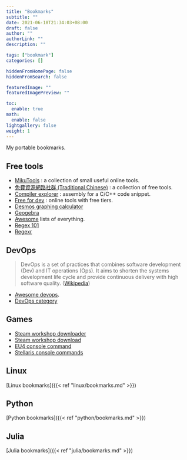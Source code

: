 ```yaml
---
title: "Bookmarks"
subtitle: ""
date: 2021-06-18T21:34:03+08:00
draft: false
author: ""
authorLink: ""
description: ""

tags: ["bookmark"]
categories: []

hiddenFromHomePage: false
hiddenFromSearch: false

featuredImage: ""
featuredImagePreview: ""

toc:
  enable: true
math:
  enable: false
lightgallery: false
weight: 1
---
```


My portable bookmarks.

<!--more-->

## Free tools

- [MikuTools](https://tools.miku.ac/) : a collection of small useful online tools.
- [免費資源網路社群 (Traditional Chinese)](https://free.com.tw/) : a collection of free tools.
- [Compiler explorer](https://godbolt.org/) : assembly for a C/C++ code snippet.
- [Free for dev](https://free-for.dev/) : online tools with free tiers.
- [Desmos graphing calculator](https://www.desmos.com/calculator)
- [Geogebra](https://www.geogebra.org/)
- [Awesome](https://github.com/sindresorhus/awesome) lists of everything.
- [Regex 101](https://regex101.com/)
- [Regexr](https://regexr.com/)

## DevOps

> DevOps is a set of practices that combines software development (Dev) and IT operations (Ops). It aims to shorten the systems development life cycle and provide continuous delivery with high software quality. ([Wikipedia](https://en.wikipedia.org/wiki/DevOps))

- [Awesome devops](https://github.com/awesome-soft/awesome-devops).
- [DevOps category](categories/devops)

## Games

- [Steam workshop downloader](https://steamworkshopdownloader.io/)
- [Steam workshop download](http://steamworkshop.download/)
- [EU4 console command](https://eu4.paradoxwikis.com/Console_commands)
- [Stellaris console commands](https://stellaris.paradoxwikis.com/Console_commands)

## Linux

[Linux bookmarks]({{< ref "linux/bookmarks.md" >}})

## Python

[Python bookmarks]({{< ref "python/bookmarks.md" >}})

## Julia

[Julia bookmarks]({{< ref "julia/bookmarks.md" >}})
